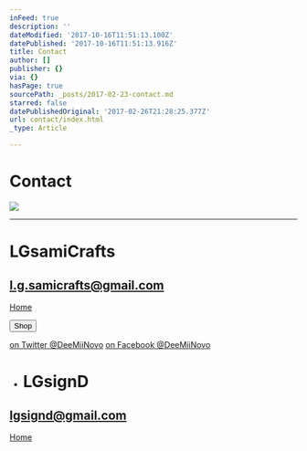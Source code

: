 ```yaml
---
inFeed: true
description: ''
dateModified: '2017-10-16T11:51:13.100Z'
datePublished: '2017-10-16T11:51:13.916Z'
title: Contact
author: []
publisher: {}
via: {}
hasPage: true
sourcePath: _posts/2017-02-23-contact.md
starred: false
datePublishedOriginal: '2017-02-26T21:28:25.377Z'
url: contact/index.html
_type: Article

---
```

# Contact
![](https://the-grid-user-content.s3-us-west-2.amazonaws.com/dba99aef-ae67-481d-a981-6b571bfc1a5b.jpg)

---

# LGsamiCrafts

## **l.g.samicrafts@gmail.com**
[Home][0]

<button data-role="cta" style="">Shop</button>

[on Twitter @DeeMiiNovo][1]
[on Facebook @DeeMiiNovo][2]

* # LGsignD

## **lgsignd@gmail.com**
[Home][3]

[0]: https://thegrid.ai/lgsamicrafts/
[1]: https://twitter.com/DeeMiiNovo
[2]: https://www.facebook.com/DeeMiiNovo/
[3]: https://thegrid.ai/lgsignd/